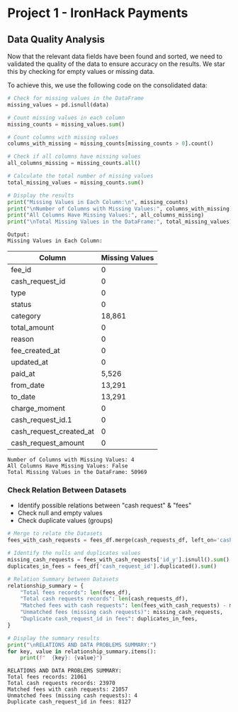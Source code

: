 # Project 1 - IronHack Payments

## Data Quality Analysis

Now that the relevant data fields have been found and sorted, we need to validated the quality of the data to ensure accuracy on the results. We star this by checking for empty values or missing
data.

To achieve this, we use the following code on the consolidated data:

```python
# Check for missing values in the DataFrame
missing_values = pd.isnull(data)

# Count missing values in each column
missing_counts = missing_values.sum()

# Count columns with missing values
columns_with_missing = missing_counts[missing_counts > 0].count()

# Check if all columns have missing values
all_columns_missing = missing_counts.all()

# Calculate the total number of missing values
total_missing_values = missing_counts.sum()

# Display the results
print("Missing Values in Each Column:\n", missing_counts)
print("\nNumber of Columns with Missing Values:", columns_with_missing)
print("All Columns Have Missing Values:", all_columns_missing)
print("\nTotal Missing Values in the DataFrame:", total_missing_values)
```

```console
Output:
Missing Values in Each Column:
```

| Column                  | Missing Values |
| ----------------------- | -------------- |
| fee_id                  | 0              |
| cash_request_id         | 0              |
| type                    | 0              |
| status                  | 0              |
| category                | 18,861         |
| total_amount            | 0              |
| reason                  | 0              |
| fee_created_at          | 0              |
| updated_at              | 0              |
| paid_at                 | 5,526          |
| from_date               | 13,291         |
| to_date                 | 13,291         |
| charge_moment           | 0              |
| cash_request_id.1       | 0              |
| cash_request_created_at | 0              |
| cash_request_amount     | 0              |

```console
Number of Columns with Missing Values: 4
All Columns Have Missing Values: False
Total Missing Values in the DataFrame: 50969
```

### Check Relation Between Datasets

- Identify possible relations between "cash request" & "fees"
- Check null and empty values
- Check duplicate values (groups)

```python
# Merge to relate the Datasets
fees_with_cash_requests = fees_df.merge(cash_requests_df, left_on='cash_request_id', right_on='id', how='left')

# Identify the nulls and duplicates values
missing_cash_requests = fees_with_cash_requests['id_y'].isnull().sum()
duplicates_in_fees = fees_df['cash_request_id'].duplicated().sum()

# Relation Summary between Datasets
relationship_summary = {
    "Total fees records": len(fees_df),
    "Total cash requests records": len(cash_requests_df),
    "Matched fees with cash requests": len(fees_with_cash_requests) - missing_cash_requests,
    "Unmatched fees (missing cash requests)": missing_cash_requests,
    "Duplicate cash_request_id in fees": duplicates_in_fees,
}

# Display the summary results
print("\nRELATIONS AND DATA PROBLEMS SUMMARY:")
for key, value in relationship_summary.items():
    print(f"  {key}: {value}")
```

```console
RELATIONS AND DATA PROBLEMS SUMMARY:
Total fees records: 21061
Total cash requests records: 23970
Matched fees with cash requests: 21057
Unmatched fees (missing cash requests): 4
Duplicate cash_request_id in fees: 8127
```
